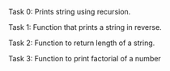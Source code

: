 Task 0: Prints string using recursion.

Task 1: Function that prints a string in reverse.

Task 2: Function to return length of a string.

Task 3: Function to print factorial of a number
